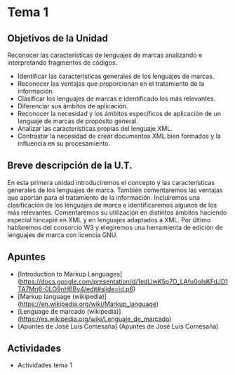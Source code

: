 # Tema 1

## Objetivos de la Unidad

Reconocer las características de lenguajes de marcas analizando e interpretando fragmentos de códigos.

* Identificar las características generales de los lenguajes de marcas.
* Reconocer las ventajas que proporcionan en el tratamiento de la información.
* Clasificar los lenguajes de marcas e identificado los más relevantes.
* Diferenciar sus ámbitos de aplicación.
* Reconocer la necesidad y los ámbitos específicos de aplicación de un lenguaje de marcas de propósito general.
* Analizar las características propias del lenguaje XML.
* Contrastar la necesidad de crear documentos XML bien formados y la influencia en su procesamiento.

## Breve descripción de la U.T.
En esta primera unidad introduciremos el concepto y las características generales de los lenguajes de marca. También comentaremos las ventajas que aportan para el tratamiento de la información. Incluiremos una clasificación de los lenguajes de marca e identificaremos algunos de los más relevantes. Comentaremos su utilización en distintos ámbitos haciendo especial hincapié en XML y en lenguajes adaptados a XML. Por último hablaremos del consorcio W3 y elegiremos una herramienta de edición de lenguajes de marca con licencia GNU.

## Apuntes
* [Introduction to Markup Languages] (https://docs.google.com/presentation/d/1edLlwK5p7O_LAfu0oIsKFdJD1TA7Mrj6-0LO9nH6By4/edit#slide=id.p6)
* [Markup language (wikipedia)] (https://en.wikipedia.org/wiki/Markup_language)
* [Lenguage de marcado (wikipedia)] (https://es.wikipedia.org/wiki/Lenguaje_de_marcado)
* [Apuntes de José Luis Comesaña] (Apuntes de José Luis Comesaña)

## Actividades
* Actividades tema 1